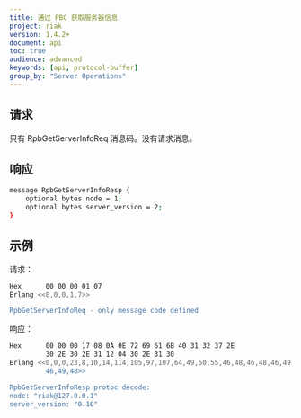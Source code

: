 ```yaml
---
title: 通过 PBC 获取服务器信息
project: riak
version: 1.4.2+
document: api
toc: true
audience: advanced
keywords: [api, protocol-buffer]
group_by: "Server Operations"
---
```


## 请求

只有 RpbGetServerInfoReq 消息码。没有请求消息。

## 响应

```bash
message RpbGetServerInfoResp {
    optional bytes node = 1;
    optional bytes server_version = 2;
}
```

## 示例

请求：

```bash
Hex      00 00 00 01 07
Erlang <<0,0,0,1,7>>

RpbGetServerInfoReq - only message code defined
```

响应：

```bash
Hex      00 00 00 17 08 0A 0E 72 69 61 6B 40 31 32 37 2E
         30 2E 30 2E 31 12 04 30 2E 31 30
Erlang <<0,0,0,23,8,10,14,114,105,97,107,64,49,50,55,46,48,46,48,46,49,18,4,48,
         46,49,48>>

RpbGetServerInfoResp protoc decode:
node: "riak@127.0.0.1"
server_version: "0.10"
```
